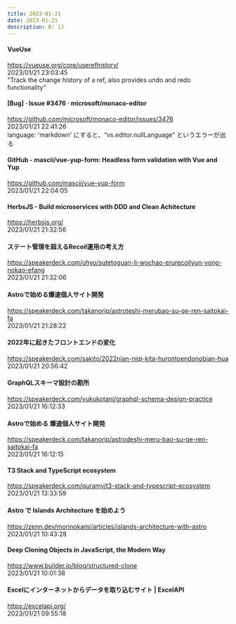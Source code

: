 ```yaml
---
title: 2023-01-21
date: 2023-01-21
description: B! 13
---
```


#### VueUse
https://vueuse.org/core/userefhistory/<br>
2023/01/21 23:03:45<br>
“Track the change history of a ref, also provides undo and redo functionality”


#### [Bug] · Issue #3476 · microsoft/monaco-editor
https://github.com/microsoft/monaco-editor/issues/3476<br>
2023/01/21 22:41:26<br>
language: 'markdown' にすると、“vs.editor.nullLanguage” というエラーが出る


#### GitHub - mascii/vue-yup-form: Headless form validation with Vue and Yup
https://github.com/mascii/vue-yup-form<br>
2023/01/21 22:04:05<br>


#### HerbsJS - Build microservices with DDD and Clean Achitecture
https://herbsjs.org/<br>
2023/01/21 21:32:56<br>


#### ステート管理を超えるRecoil運用の考え方
https://speakerdeck.com/uhyo/sutetoguan-li-wochao-erurecoilyun-yong-nokao-efang<br>
2023/01/21 21:32:06<br>


#### Astroで始める爆速個人サイト開発
https://speakerdeck.com/takanorip/astroteshi-merubao-su-ge-ren-saitokai-fa<br>
2023/01/21 21:28:22<br>


#### 2022年に起きたフロントエンドの変化
https://speakerdeck.com/sakito/2022nian-niqi-kita-hurontoendonobian-hua<br>
2023/01/21 20:56:42<br>


#### GraphQLスキーマ設計の勘所
https://speakerdeck.com/yukukotani/graphql-schema-design-practice<br>
2023/01/21 16:12:33<br>


#### Astroで始める 爆速個人サイト開発
https://speakerdeck.com/takanorip/astrodeshi-meru-bao-su-ge-ren-saitokai-fa<br>
2023/01/21 16:12:15<br>


#### T3 Stack and TypeScript ecosystem
https://speakerdeck.com/quramy/t3-stack-and-typescript-ecosystem<br>
2023/01/21 13:33:59<br>


#### Astro で Islands Architecture を始めよう
https://zenn.dev/morinokami/articles/islands-architecture-with-astro<br>
2023/01/21 10:43:28<br>


#### Deep Cloning Objects in JavaScript, the Modern Way
https://www.builder.io/blog/structured-clone<br>
2023/01/21 10:01:38<br>


#### Excelにインターネットからデータを取り込むサイト | ExcelAPI
https://excelapi.org/<br>
2023/01/21 09:55:18<br>


